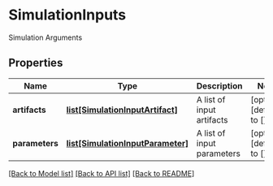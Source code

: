 # SimulationInputs

Simulation Arguments
## Properties
Name | Type | Description | Notes
------------ | ------------- | ------------- | -------------
**artifacts** | [**list[SimulationInputArtifact]**](SimulationInputArtifact.md) | A list of input artifacts | [optional] [default to []]
**parameters** | [**list[SimulationInputParameter]**](SimulationInputParameter.md) | A list of input parameters | [optional] [default to []]

[[Back to Model list]](../README.md#documentation-for-models) [[Back to API list]](../README.md#documentation-for-api-endpoints) [[Back to README]](../README.md)


